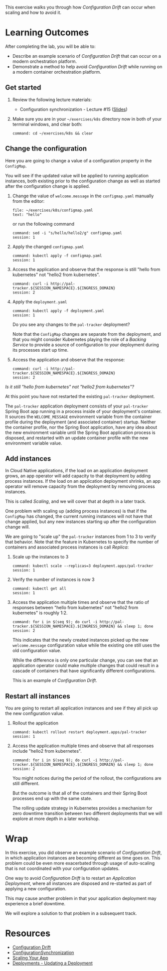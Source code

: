 
This exercise walks you through how *Configuration Drift*
can occur when scaling and how to avoid it.

# Learning Outcomes

After completing the lab, you will be able to:

-   Describe an example scenario of *Configuration Drift* that can occur
    on a modern orchestration platform.
-   Demonstrate a method to help avoid *Configuration Drift* while
    running on a modern container orchestration platform.

## Get started

1.  Review the following lecture materials:

    - Configuration synchronization - Lecture #15 ([Slides](https://docs.google.com/presentation/d/1R_Vi2VOKhXwomhegqWmNjKnHU-yDPdnW-vGs-FJ_3-Y))

1.  Make sure you are in your `~/exercises/k8s` directory now in
    both of your terminal windows,
    and clear both:

    ```terminal:execute-all
    command: cd ~/exercises/k8s && clear
    ```

## Change the configuration

Here you are going to change a value of a configuration
property in the `ConfigMap`.

You will see if the updated value will be applied to running
application instances,
both existing prior to the configuration change as well as started
after the configuration change is applied.

1.  Change the value of `welcome.message` in the `configmap.yaml`
    manually from the editor:

    ```editor:select-matching-text
    file: ~/exercises/k8s/configmap.yaml
    text: "hello"
    ```

    or run the following command

    ```terminal:execute
    command: sed -i "s/hello/hello2/g" configmap.yaml
    session: 1
    ```

1.  Apply the changed `configmap.yaml`

    ```terminal:execute
    command: kubectl apply -f configmap.yaml
    session: 1
    ```

1.  Access the application and observe that the response is
    still "hello from kubernetes" not "hello2 from kubernetes".

    ```terminal:execute
    command: curl -i http://pal-tracker.${SESSION_NAMESPACE}.${INGRESS_DOMAIN}
    session: 2
    ```

1.  Apply the `deployment.yaml`

    ```terminal:execute
    command: kubectl apply -f deployment.yaml
    session: 1
    ```

    Do you see any changes to the `pal-tracker` deployment?

    Note that the `ConfigMap` changes are separate from the deployment,
    and that you might consider Kubernetes playing the role of a
    *Backing Service* to provide a source of configuration to your
    deployment during its processes start up time.

1.  Access the application and observe that the response:

    ```terminal:execute
    command: curl -i http://pal-tracker.${SESSION_NAMESPACE}.${INGRESS_DOMAIN}
    session: 2
    ```

   *Is it still "hello from kubernetes" not "hello2 from kubernetes"?*

At this point you have not restarted the existing `pal-tracker`
deployment.

The `pal-tracker` application deployment consists of your `pal-tracker`
Spring Boot app running in a process inside of your deployment's
container.
It sources the `WELCOME_MESSAGE` environment variable from the container
profile during the deployment (and associated container) startup.
Neither the container profile, nor the Spring Boot application, have
any idea about the new environment variable until the Spring Boot
application process is disposed,
and restarted with an update container profile with the new environment
variable value.

## Add instances

In Cloud Native applications, if the load on an application deployment
grows,
an app operator will add capacity to that deployment by adding process
instances.
If the load on an application deployment shrinks,
an app operator will remove capacity from the deployment by removing
process instances.

This is called *Scaling*,
and we will cover that at depth in a later track.

One problem with scaling up (adding process instances) is that if the
`ConfigMap` has changed,
the current running instances will not have that change applied,
but any new instances starting up after the configuration change will.

We are going to "scale up" the `pal-tracker` instances from 1 to 3 to
verify that behavior.
Note that the feature in Kubernetes to specify the number of containers
and associated process instances is call *Replica*:

1.  Scale up the instances to 3

    ```terminal:execute
    command: kubectl scale --replicas=3 deployment.apps/pal-tracker
    session: 1
    ```

1.  Verify the number of instances is now 3

    ```terminal:execute
    command: kubectl get all
    session: 1
    ```

1.  Access the application multiple times and observe
    that the ratio of
    responses between "hello from kubernetes" not "hello2 from kubernetes" is roughly 1:2.

    ```terminal:execute
    command: for i in $(seq 9); do curl -i http://pal-tracker.${SESSION_NAMESPACE}.${INGRESS_DOMAIN} && sleep 1; done
    session: 2
    ```

    This indicates that the newly created instances picked
    up the new `welcome.message` configuration value while
    the existing one still uses the old configuration value.

    While the difference is only one particular change,
    you can see that an application operator could make multiple
    changes that could result in a cascade of containers that have
    significantly different configurations.

    This is an example of *Configuration Drift*.

## Restart all instances

You are going to restart all application instances and
see if they all pick up the new configuration value.

1.  Rollout the application

    ```terminal:execute
    command: kubectl rollout restart deployment.apps/pal-tracker
    session: 1
    ```

1.  Access the application multiple times and observe
    that all responses include
    "hello2 from kubernetes".

    ```terminal:execute
    command: for i in $(seq 9); do curl -i http://pal-tracker.${SESSION_NAMESPACE}.${INGRESS_DOMAIN} && sleep 1; done
    session: 2
    ```

    You might notices during the period of the rollout, the
    configurations are still different.

    But the outcome is that all of the containers and their Spring Boot
    processes end up with the same state.

    The rolling update strategy in Kubernetes provides a mechanism
    for zero downtime transition between two different deployments that
    we will explore at more depth in a later workshop.

# Wrap

In this exercise, you did observe an example scenario
of *Configuration Drift*,
in which application instances are becoming different
as time goes on.
This problem could be even more exacerbated through
usage of auto-scaling that is not coordinated with your
configuration updates.

One way to avoid *Configuration Drift* is to restart an *Application Deployment*,
where all instances are disposed and re-started as part of applying a new configuration.

This may cause another problem in that your application deployment may
experience a brief downtime.

We will explore a solution to that problem in a subsequent track.

# Resources

- [Configuration Drift](http://kief.com/configuration-drift.html)
- [ConfigurationSynchronization](https://martinfowler.com/bliki/ConfigurationSynchronization.html)
- [Scaling Your App](https://kubernetes.io/docs/tutorials/kubernetes-basics/scale/)
- [Deployments - Updating a Deployment](https://kubernetes.io/docs/concepts/workloads/controllers/deployment/)
